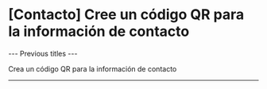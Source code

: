<h1>[Contacto] Cree un código QR para la información de contacto</h1>

--- Previous titles ---

Crea un código QR para la información de contacto

----------
